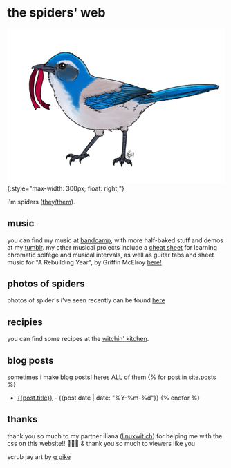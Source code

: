 # the spiders' web

![a california scrub jay holding a red ribbon in its mouth, facing left](./img/scrub-jay.png){:style="max-width: 300px; float: right;"}

i'm spiders ([they/them](http://pronoun.is/they)).

## music

you can find my music at [bandcamp](https://spiders.bandcamp.com), with more half-baked stuff and demos at my [tumblr](https://neonpixii.tumblr.com). my other musical projects include a [cheat sheet](./files/solfège-chart.pdf) for learning chromatic solfège and musical intervals, as well as guitar tabs and sheet music for "A Rebuilding Year", by Griffin McElroy [here!](./files/a-rebuilding-year.pdf)

## photos of spiders

photos of spider's i've seen recently can be found [here](./spider-pics.md)

## recipies

you can find some recipes at the [witchin' kitchen](./recipes.md).

## blog posts

sometimes i make blog posts! heres ALL of them
{% for post in site.posts %}
- [{{post.title}}]({{post.url}}) - {{post.date | date: "%Y-%m-%d"}}
{% endfor %}

## thanks

thank you so much to my partner iliana ([linuxwit.ch](https://linuxwit.ch)) for helping me with the css on this website!! 💛💛💛 & thank you so much to viewers like you

scrub jay art by [g pike](http://artofgpike.com)
